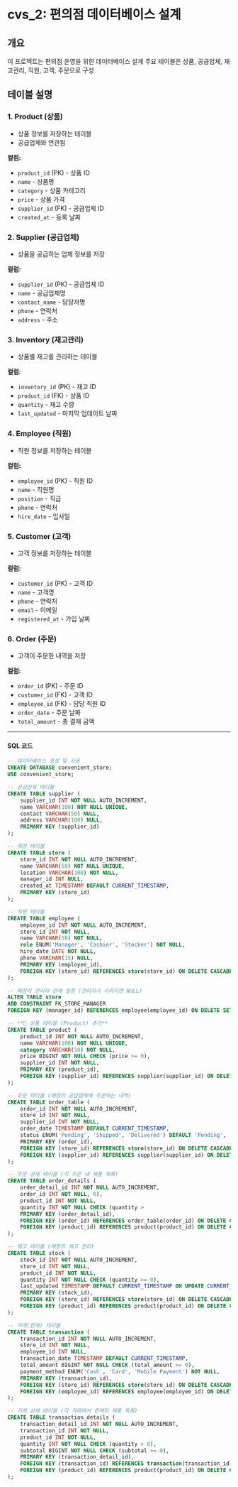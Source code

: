# cvs_2: 편의점 데이터베이스 설계

## 개요
이 프로젝트는 편의점 운영을 위한 데이터베이스 설계
주요 테이블은 상품, 공급업체, 재고관리, 직원, 고객, 주문으로 구성

## 테이블 설명

### 1. Product (상품)
- 상품 정보를 저장하는 테이블
- 공급업체와 연관됨

**컬럼:**
- `product_id` (PK) - 상품 ID
- `name` - 상품명
- `category` - 상품 카테고리
- `price` - 상품 가격
- `supplier_id` (FK) - 공급업체 ID
- `created_at` - 등록 날짜

### 2. Supplier (공급업체)
- 상품을 공급하는 업체 정보를 저장

**컬럼:**
- `supplier_id` (PK) - 공급업체 ID
- `name` - 공급업체명
- `contact_name` - 담당자명
- `phone` - 연락처
- `address` - 주소

### 3. Inventory (재고관리)
- 상품별 재고를 관리하는 테이블

**컬럼:**
- `inventory_id` (PK) - 재고 ID
- `product_id` (FK) - 상품 ID
- `quantity` - 재고 수량
- `last_updated` - 마지막 업데이트 날짜

### 4. Employee (직원)
- 직원 정보를 저장하는 테이블

**컬럼:**
- `employee_id` (PK) - 직원 ID
- `name` - 직원명
- `position` - 직급
- `phone` - 연락처
- `hire_date` - 입사일

### 5. Customer (고객)
- 고객 정보를 저장하는 테이블

**컬럼:**
- `customer_id` (PK) - 고객 ID
- `name` - 고객명
- `phone` - 연락처
- `email` - 이메일
- `registered_at` - 가입 날짜

### 6. Order (주문)
- 고객이 주문한 내역을 저장

**컬럼:**
- `order_id` (PK) - 주문 ID
- `customer_id` (FK) - 고객 ID
- `employee_id` (FK) - 담당 직원 ID
- `order_date` - 주문 날짜
- `total_amount` - 총 결제 금액

-------------------------------------------------------------
#### SQL 코드
```sql
-- 데이터베이스 생성 및 사용
CREATE DATABASE convenient_store;
USE convenient_store;

-- 공급업체 테이블
CREATE TABLE supplier (
    supplier_id INT NOT NULL AUTO_INCREMENT,
    name VARCHAR(100) NOT NULL UNIQUE,
    contact VARCHAR(50) NULL,
    address VARCHAR(100) NULL,
    PRIMARY KEY (supplier_id)
);

-- 매장 테이블
CREATE TABLE store (
    store_id INT NOT NULL AUTO_INCREMENT,
    name VARCHAR(50) NOT NULL UNIQUE,
    location VARCHAR(100) NOT NULL,
    manager_id INT NULL,
    created_at TIMESTAMP DEFAULT CURRENT_TIMESTAMP,
    PRIMARY KEY (store_id)
);

-- 직원 테이블
CREATE TABLE employee (
    employee_id INT NOT NULL AUTO_INCREMENT,
    store_id INT NOT NULL,
    name VARCHAR(50) NOT NULL,
    role ENUM('Manager', 'Cashier', 'Stocker') NOT NULL,
    hire_date DATE NOT NULL,
    phone VARCHAR(15) NULL,
    PRIMARY KEY (employee_id),
    FOREIGN KEY (store_id) REFERENCES store(store_id) ON DELETE CASCADE
);

-- 매장의 관리자 관계 설정 (관리자가 사라지면 NULL)
ALTER TABLE store 
ADD CONSTRAINT FK_STORE_MANAGER 
FOREIGN KEY (manager_id) REFERENCES employee(employee_id) ON DELETE SET NULL;

-- **📌 상품 테이블 (Product) 추가**
CREATE TABLE product (
    product_id INT NOT NULL AUTO_INCREMENT,
    name VARCHAR(100) NOT NULL UNIQUE,
    category VARCHAR(50) NOT NULL,
    price BIGINT NOT NULL CHECK (price >= 0),
    supplier_id INT NOT NULL,
    PRIMARY KEY (product_id),
    FOREIGN KEY (supplier_id) REFERENCES supplier(supplier_id) ON DELETE CASCADE
);

-- 주문 테이블 (매장이 공급업체에 주문하는 내역)
CREATE TABLE order_table (
    order_id INT NOT NULL AUTO_INCREMENT,
    store_id INT NOT NULL,
    supplier_id INT NOT NULL,
    order_date TIMESTAMP DEFAULT CURRENT_TIMESTAMP,
    status ENUM('Pending', 'Shipped', 'Delivered') DEFAULT 'Pending',
    PRIMARY KEY (order_id),
    FOREIGN KEY (store_id) REFERENCES store(store_id) ON DELETE CASCADE,
    FOREIGN KEY (supplier_id) REFERENCES supplier(supplier_id) ON DELETE CASCADE
);

-- 주문 상세 테이블 (각 주문 내 제품 목록)
CREATE TABLE order_details (
    order_detail_id INT NOT NULL AUTO_INCREMENT,
    order_id INT NOT NULL, 0),
    product_id INT NOT NULL,
    quantity INT NOT NULL CHECK (quantity >
    PRIMARY KEY (order_detail_id),
    FOREIGN KEY (order_id) REFERENCES order_table(order_id) ON DELETE CASCADE,
    FOREIGN KEY (product_id) REFERENCES product(product_id) ON DELETE CASCADE
);

-- 재고 테이블 (매장의 재고 관리)
CREATE TABLE stock (
    stock_id INT NOT NULL AUTO_INCREMENT,
    store_id INT NOT NULL,
    product_id INT NOT NULL,
    quantity INT NOT NULL CHECK (quantity >= 0),
    last_updated TIMESTAMP DEFAULT CURRENT_TIMESTAMP ON UPDATE CURRENT_TIMESTAMP,
    PRIMARY KEY (stock_id),
    FOREIGN KEY (store_id) REFERENCES store(store_id) ON DELETE CASCADE,
    FOREIGN KEY (product_id) REFERENCES product(product_id) ON DELETE CASCADE
);

-- 거래(판매) 테이블
CREATE TABLE transaction (
    transaction_id INT NOT NULL AUTO_INCREMENT,
    store_id INT NOT NULL,
    employee_id INT NULL,
    transaction_date TIMESTAMP DEFAULT CURRENT_TIMESTAMP,
    total_amount BIGINT NOT NULL CHECK (total_amount >= 0),
    payment_method ENUM('Cash', 'Card', 'Mobile Payment') NOT NULL,
    PRIMARY KEY (transaction_id),
    FOREIGN KEY (store_id) REFERENCES store(store_id) ON DELETE CASCADE,
    FOREIGN KEY (employee_id) REFERENCES employee(employee_id) ON DELETE SET NULL
);

-- 거래 상세 테이블 (각 거래에서 판매된 제품 목록)
CREATE TABLE transaction_details (
    transaction_detail_id INT NOT NULL AUTO_INCREMENT,
    transaction_id INT NOT NULL,
    product_id INT NOT NULL,
    quantity INT NOT NULL CHECK (quantity > 0),
    subtotal BIGINT NOT NULL CHECK (subtotal >= 0),
    PRIMARY KEY (transaction_detail_id),
    FOREIGN KEY (transaction_id) REFERENCES transaction(transaction_id) ON DELETE CASCADE,
    FOREIGN KEY (product_id) REFERENCES product(product_id) ON DELETE CASCADE
);

```

